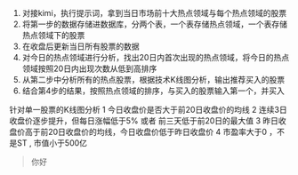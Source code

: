 1. 对接kimi，执行提示词，拿到当日市场前十大热点领域与每个热点领域的股票
2. 将第一步的数据存储进数据库，分两个表，一个表存储热点领域，一个表存储热点领域下的股票
3. 在收盘后更新当日所有股票的数据
4. 对今日的热点领域进行分析，找出20日内首次出现的热点领域，将今日的热点领域按照20日内出现次数从低到高排序
5. 从第二步中分析所有的热点股票，根据技术K线图分析，输出推荐买入的股票
6. 结合第4步的结果，按照热点领域的排序，与买入的股票输入第一个，并买入

针对单一股票的K线图分析
1 今日收盘价是否大于前20日收盘价的均线
2 连续3日收盘价逐步提升，但每日涨幅低于5% 或者 前三天低于前20日的最大值
3 昨日收盘价高于前20日收盘价的均线，今日收盘价低于昨日收盘价
4 市盈率大于0 ，不是ST , 市值小于500亿

> 你好
>

